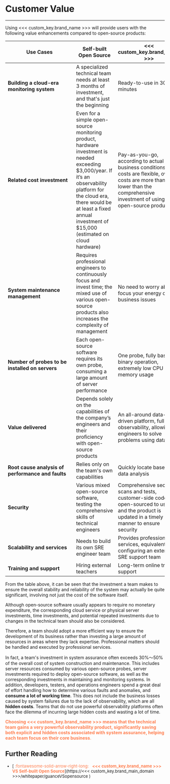 # Customer Value
---

Using <<< custom_key.brand_name >>> will provide users with the following value enhancements compared to open-source products:

| <div style="width: 200px">Use Cases</div> | Self-built Open Source | <<< custom_key.brand_name >>> |
| --- | --- | --- |
| **Building a cloud-era monitoring system** | A specialized technical team needs at least 3 months of investment, and that's just the beginning | Ready-to-use in 30 minutes |
| **Related cost investment** | Even for a simple open-source monitoring product, hardware investment is needed exceeding $3,000/year. If it’s an observability platform for the cloud era, there would be at least a fixed annual investment of $15,000 (estimated on cloud hardware) | Pay-as-you-go, according to actual business conditions, costs are flexible, overall costs are more than 50% lower than the comprehensive investment of using open-source products. |
| **System maintenance management** | Requires professional engineers to continuously focus and invest time; the mixed use of various open-source products also increases the complexity of management | No need to worry about it, focus your energy on business issues |
| **Number of probes to be installed on servers** | Each open-source software requires its own probe, consuming a large amount of server performance | One probe, fully based on binary operation, extremely low CPU and memory usage |
| **Value delivered** | Depends solely on the capabilities of the company’s engineers and their proficiency with open-source products | An all-around data-driven platform, full observability, allowing engineers to solve problems using data |
| **Root cause analysis of performance and faults** | Relies only on the team's own capabilities | Quickly locate based on data analysis |
| **Security** | Various mixed open-source software, testing the comprehensive skills of technical engineers | Comprehensive security scans and tests, customer-side code is open-sourced to users, and the product is updated in a timely manner to ensure security |
| **Scalability and services** | Needs to build its own SRE engineer team | Provides professional services, equivalent to configuring an external SRE support team |
| **Training and support** | Hiring external teachers | Long-term online training support |

From the table above, it can be seen that the investment a team makes to ensure the overall stability and reliability of the system may actually be quite significant, involving not just the cost of the software itself.

Although open-source software usually appears to require no monetary expenditure, the corresponding cloud service or physical server investments, time investments, and potential repeated investments due to changes in the technical team should also be considered.

Therefore, a team should adopt a more efficient way to ensure the development of its business rather than investing a large amount of resources in areas where they lack expertise. Professional matters should be handled and executed by professional services.


In fact, a team's investment in system assurance often exceeds 30%～50% of the overall cost of system construction and maintenance. This includes server resources consumed by various open-source probes, server investments required to deploy open-source software, as well as the corresponding investments in maintaining and monitoring systems. In addition, developers, testers, and operations engineers spend a great deal of effort handling how to determine various faults and anomalies, and **consume a lot of working time**. This does not include the business losses caused by system failures due to the lack of observability, which are all **hidden costs**. Teams that do not use powerful observability platforms often face the dilemma of incurring large hidden costs and wasting a lot of time.

<font color=coral>**Choosing <<< custom_key.brand_name >>> means that the technical team gains a very powerful observability product, significantly saving both explicit and hidden costs associated with system assurance, helping each team focus on their core business**.</font>

## Further Reading


<font size=2>

<div class="grid cards" markdown>

- [<font color="coral"> :fontawesome-solid-arrow-right-long: &nbsp; **<<< custom_key.brand_name >>> VS Self-built Open Source**</font>](https://<<< custom_key.brand_main_domain >>>/whitepaper/guanceVSopensource
)

</div>

</font>